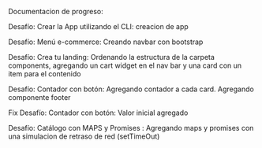 Documentacion de progreso:

Desafío: Crear la App utilizando el CLI: 
    creacion de app

Desafío: Menú e-commerce:
    Creando navbar con bootstrap

Desafío: Crea tu landing:
    Ordenando la estructura de la carpeta components, agregando un cart widget en el nav bar y una card con un item para el contenido

Desafío: Contador con botón:
    Agregando contador a cada card.
    Agregando componente footer

Fix Desafío: Contador con botón:
    Valor inicial agregado

Desafío: Catálogo con MAPS y Promises :
    Agregando maps y promises con una simulacion de retraso de red (setTimeOut)
